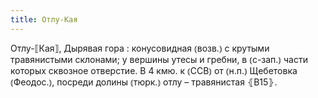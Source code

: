 ```yaml
---
title: Отлу-Кая
---
```


Отлу-⟦Кая⟧, Дырявая гора
: конусовидная ⦅возв.⦆ с крутыми травянистыми склонами; у вершины утесы и гребни, в ⦅с-зап.⦆ части которых сквозное отверстие. В 4 кмю. к ⦅ССВ⦆ от ⦅н.п.⦆ Щебетовка ⦅Феодос.⦆, посреди долины ⦅тюрк.⦆ отлу – травянистая ⦃В15⦄.
